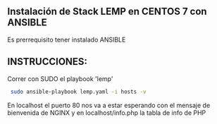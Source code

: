 ## Instalación de Stack LEMP en CENTOS 7 con ANSIBLE

Es prerrequisito tener instalado ANSIBLE

## INSTRUCCIONES:

Correr con SUDO el playbook 'lemp'

```bash
 sudo ansible-playbook lemp.yaml -i hosts -v
```

En localhost el puerto 80 nos va a estar esperando con el mensaje de bienvenida de NGINX y en localhost/info.php la tabla de info de PHP
